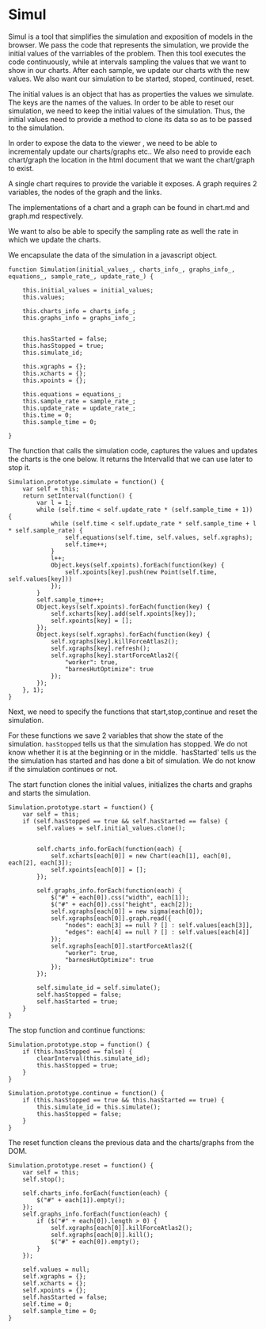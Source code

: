 # Simul

Simul is a tool that simplifies the simulation and exposition of models in the browser.
We pass the code that represents the simulation, we provide the initial values of the varriables of the problem. Then this tool executes the code continuously, while at intervals sampling the values that we want to show in our charts. After each sample, we update our charts with the new values.
We also want our simulation to be started, stoped, continued, reset.

The initial values is an object that has as properties the values we simulate. The keys are the names of the values.
In order to be able to reset our simulation, we need to keep the initial values of the simulation. Thus, the initial values need to provide a method to clone its data so as to be passed to the simulation.

In order to expose the data to the viewer , we need to be able to incrementaly update our charts/graphs etc.. We also need to provide each chart/graph the location in the html document that we want the chart/graph to exist.

A single chart requires to provide the variable it exposes. A graph requires 2 variables, the nodes of the graph and the links.

The implementations of a chart and a graph can be found in chart.md and graph.md respectively.

We want to also be able to specify the sampling rate as well the rate in which we update the charts.

We encapsulate the data of the simulation in a javascript object.


```
function Simulation(initial_values_, charts_info_, graphs_info_, equations_, sample_rate_, update_rate_) {
   
    this.initial_values = initial_values;
    this.values;

    this.charts_info = charts_info_;
    this.graphs_info = graphs_info_;


    this.hasStarted = false;
    this.hasStopped = true;
    this.simulate_id;

    this.xgraphs = {};
    this.xcharts = {};
    this.xpoints = {};

    this.equations = equations_;
    this.sample_rate = sample_rate_;
    this.update_rate = update_rate_;
    this.time = 0;
    this.sample_time = 0;

}
```

The function that calls the simulation code, captures the values and updates the charts is the one below.
It returns the IntervalId that we can use later to stop it.

```
Simulation.prototype.simulate = function() {
    var self = this;
    return setInterval(function() {
        var l = 1;
        while (self.time < self.update_rate * (self.sample_time + 1)) {
            while (self.time < self.update_rate * self.sample_time + l * self.sample_rate) {
                self.equations(self.time, self.values, self.xgraphs);
                self.time++;
            }
            l++;
            Object.keys(self.xpoints).forEach(function(key) {
                self.xpoints[key].push(new Point(self.time, self.values[key]))
            });
        }
        self.sample_time++;
        Object.keys(self.xpoints).forEach(function(key) {
            self.xcharts[key].add(self.xpoints[key]);
            self.xpoints[key] = [];
        });
        Object.keys(self.xgraphs).forEach(function(key) {
            self.xgraphs[key].killForceAtlas2();
            self.xgraphs[key].refresh();
            self.xgraphs[key].startForceAtlas2({
                "worker": true,
                "barnesHutOptimize": true
            });
        });
    }, 1);
}
```

Next, we need to specify the functions that start,stop,continue and reset the simulation.

For these functions we save 2 variables that show the state of the simulation. 
`hasStopped` tells us that the simulation has stopped. We do not know whether it is at the beginning or in the middle.
`hasStarted' tells us the the simulation has started and has done a bit of simulation. We do not know if the simulation continues or not.

The start function clones the initial values, initializes the charts and graphs and starts the simulation.

```
Simulation.prototype.start = function() {
    var self = this;
    if (self.hasStopped == true && self.hasStarted == false) {
        self.values = self.initial_values.clone();


        self.charts_info.forEach(function(each) {
            self.xcharts[each[0]] = new Chart(each[1], each[0], each[2], each[3]);
            self.xpoints[each[0]] = [];
        });

        self.graphs_info.forEach(function(each) {
            $("#" + each[0]).css("width", each[1]);
            $("#" + each[0]).css("height", each[2]);
            self.xgraphs[each[0]] = new sigma(each[0]);
            self.xgraphs[each[0]].graph.read({
                "nodes": each[3] == null ? [] : self.values[each[3]],
                "edges": each[4] == null ? [] : self.values[each[4]]
            });
            self.xgraphs[each[0]].startForceAtlas2({
                "worker": true,
                "barnesHutOptimize": true
            });
        });

        self.simulate_id = self.simulate();
        self.hasStopped = false;
        self.hasStarted = true;
    }
}

```

The stop function and continue functions:

```
Simulation.prototype.stop = function() {
    if (this.hasStopped == false) {
        clearInterval(this.simulate_id);
        this.hasStopped = true;
    }
}

Simulation.prototype.continue = function() {
    if (this.hasStopped == true && this.hasStarted == true) {
        this.simulate_id = this.simulate();
        this.hasStopped = false;
    }
}
```

The reset function cleans the previous data and the charts/graphs from the DOM.

```
Simulation.prototype.reset = function() {
    var self = this;
    self.stop();

    self.charts_info.forEach(function(each) {
        $("#" + each[1]).empty();
    });
    self.graphs_info.forEach(function(each) {
        if ($("#" + each[0]).length > 0) {
            self.xgraphs[each[0]].killForceAtlas2();
            self.xgraphs[each[0]].kill();
            $("#" + each[0]).empty();
        }
    });
    
    self.values = null;
    self.xgraphs = {};
    self.xcharts = {};
    self.xpoints = {};
    self.hasStarted = false;
    self.time = 0;
    self.sample_time = 0;
}
```




